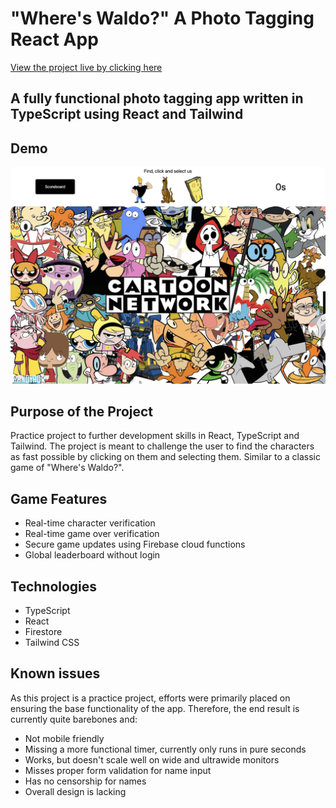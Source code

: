# "Where's Waldo?" A Photo Tagging React App

[View the project live by clicking here](https://patrikrasch.github.io/top-wheres-waldo/)

## A fully functional photo tagging app written in TypeScript using React and Tailwind

## Demo

![Image Alt Text](./src/assets/README-images/main-page.png)

## Purpose of the Project

Practice project to further development skills in React, TypeScript and Tailwind.
The project is meant to challenge the user to find the characters as fast possible by clicking on them and selecting them. Similar to a classic game of "Where's Waldo?".

## Game Features

- Real-time character verification
- Real-time game over verification
- Secure game updates using Firebase cloud functions
- Global leaderboard without login

## Technologies

- TypeScript
- React
- Firestore
- Tailwind CSS

## Known issues

As this project is a practice project, efforts were primarily placed on ensuring the base functionality of the app.
Therefore, the end result is currently quite barebones and:

- Not mobile friendly
- Missing a more functional timer, currently only runs in pure seconds
- Works, but doesn't scale well on wide and ultrawide monitors
- Misses proper form validation for name input
- Has no censorship for names
- Overall design is lacking
